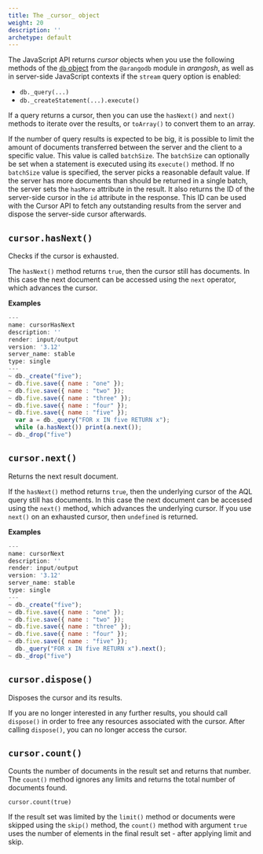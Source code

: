 ```yaml
---
title: The _cursor_ object
weight: 20
description: ''
archetype: default
---
```

The JavaScript API returns _cursor_ objects when you use the following methods
of the [`db` object](db-object.md) from the `@arangodb`
module in _arangosh_, as well as in server-side JavaScript contexts if the
`stream` query option is enabled:

- `db._query(...)` 
- `db._createStatement(...).execute()`

If a query returns a cursor, then you can use the `hasNext()` and `next()`
methods to iterate over the results, or `toArray()` to convert them to an array.

If the number of query results is expected to be big, it is possible to 
limit the amount of documents transferred between the server and the client
to a specific value. This value is called `batchSize`. The `batchSize`
can optionally be set when a statement is executed using its `execute()` method.
If no `batchSize` value is specified, the server picks a reasonable default value.
If the server has more documents than should be returned in a single batch,
the server sets the `hasMore` attribute in the result. It also
returns the ID of the server-side cursor in the `id` attribute in the response.
This ID can be used with the Cursor API to fetch any outstanding results from
the server and dispose the server-side cursor afterwards.

## `cursor.hasNext()`

Checks if the cursor is exhausted.

The `hasNext()` method returns `true`, then the cursor still has
documents. In this case the next document can be accessed using the
`next` operator, which advances the cursor.

**Examples**

```js
---
name: cursorHasNext
description: ''
render: input/output
version: '3.12'
server_name: stable
type: single
---
~ db._create("five");
~ db.five.save({ name : "one" });
~ db.five.save({ name : "two" });
~ db.five.save({ name : "three" });
~ db.five.save({ name : "four" });
~ db.five.save({ name : "five" });
  var a = db._query("FOR x IN five RETURN x");
  while (a.hasNext()) print(a.next());
~ db._drop("five")
```

## `cursor.next()`

Returns the next result document.

If the `hasNext()` method returns `true`, then the underlying
cursor of the AQL query still has documents. In this case the
next document can be accessed using the `next()` method, which
advances the underlying cursor. If you use `next()` on an
exhausted cursor, then `undefined` is returned.

**Examples**

```js
---
name: cursorNext
description: ''
render: input/output
version: '3.12'
server_name: stable
type: single
---
~ db._create("five");
~ db.five.save({ name : "one" });
~ db.five.save({ name : "two" });
~ db.five.save({ name : "three" });
~ db.five.save({ name : "four" });
~ db.five.save({ name : "five" });
  db._query("FOR x IN five RETURN x").next();
~ db._drop("five")
```

## `cursor.dispose()`

Disposes the cursor and its results.

If you are no longer interested in any further results, you should call
`dispose()` in order to free any resources associated with the cursor.
After calling `dispose()`, you can no longer access the cursor.

## `cursor.count()`

Counts the number of documents in the result set and
returns that number. The `count()` method ignores any limits and returns
the total number of documents found.


`cursor.count(true)`

If the result set was limited by the `limit()` method or documents were
skipped using the `skip()` method, the `count()` method with argument
`true` uses the number of elements in the final result set - after
applying limit and skip.
